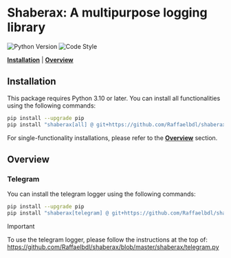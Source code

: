 # Shaberax: A multipurpose logging library

![Python Version](https://img.shields.io/badge/Python->=3.10-blue)
![Code Style](https://img.shields.io/badge/Code_Style-black-black)

[**Installation**](#installation) | [**Overview**](#overview) 

## Installation
This package requires Python 3.10 or later.
You can install all functionalities using the following commands:

```bash
pip install --upgrade pip
pip install "shaberax[all] @ git+https://github.com/Raffaelbdl/shaberax.git"
```

For single-functionality installations, please refer to the [**Overview**](#overview) section.

## Overview 

### Telegram
You can install the telegram logger using the following commands:
```bash
pip install --upgrade pip
pip install "shaberax[telegram] @ git+https://github.com/Raffaelbdl/shaberax.git"
```

> [!IMPORTANT]
> To use the telegram logger, please follow the instructions at the top of:
https://github.com/Raffaelbdl/shaberax/blob/master/shaberax/telegram.py

